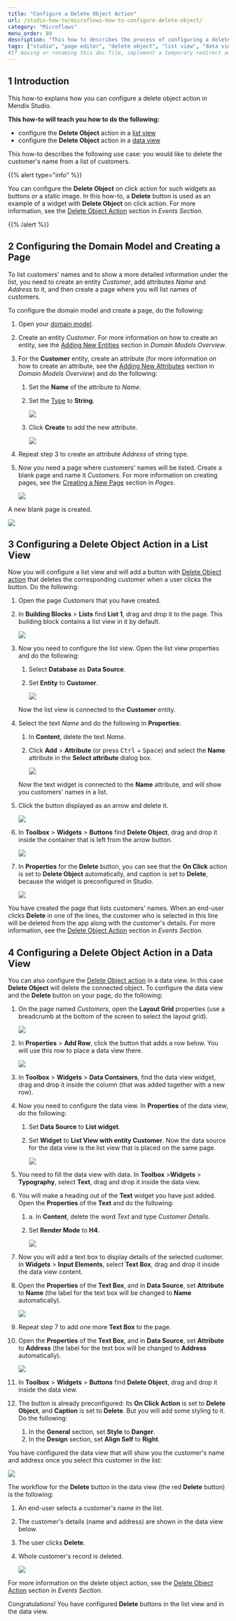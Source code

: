 ```yaml
---
title: "Configure a Delete Object Action"
url: /studio-how-to/microflows-how-to-configure-delete-object/
category: "Microflows"
menu_order: 80
description: "This how to describes the process of configuring a delete object action in a data view and a list view in Mendix Studio."
tags: ["studio", "page editor", "delete object", "list view", "data view", "how to"]
#If moving or renaming this doc file, implement a temporary redirect and let the respective team know they should update the URL in the product. See Mapping to Products for more details.
---
```


## 1 Introduction 

This how-to explains how you can configure a delete object action in Mendix Studio. 

**This how-to will teach you how to do the following:**

* configure the **Delete Object** action in a [list view](/studio/page-editor-data-view-list-view/#list-view-properties)
* configure the **Delete Object** action in a [data view](/studio/page-editor-data-view-list-view/#data-view-properties)

This how-to describes the following use case:  you would like to delete the customer's name from a list of customers. 

{{% alert type="info" %}}

You can configure the **Delete Object** on click action for such widgets as buttons or a static image. In this how-to, a **Delete** button is used as an example of a widget with **Delete Object** on click action. For more information, see the [Delete Object Action](/studio/page-editor-widgets-events-section/#delete-object-action) section in *Events Section*.

{{% /alert %}}

## 2 Configuring the Domain Model and Creating a Page

To list customers' names and to show a more detailed information under the list, you need to create an entity *Customer*, add attributes *Name* and *Address* to it, and then create a page where you will list names of customers. 

To configure the domain model and create a page, do the following:

1. Open your [domain model](/studio/domain-models/).

2. Create an entity *Customer*. For more information on how to create an entity, see the [Adding New Entities](/studio/domain-models/) section in *Domain Models Overview*.

3.  For the **Customer** entity, create an attribute (for more information on how to create an attribute, see the [Adding New Attributes](/studio/domain-models/) section in *Domain Models Overview*) and do the following:

    1. Set the **Name** of the attribute to *Name*.
    2. Set the [Type](/studio/domain-models-attributes/) to **String**.
    
        ![](/attachments/studio-how-to/microflows/microflows-how-to-configure-delete-object/name-attribute.png) 
    
    3. Click **Create** to add the new attribute.

        ![](/attachments/studio-how-to/microflows/microflows-how-to-configure-delete-object/customer-entity.png)

4. Repeat step 3 to create an attribute *Address* of string type.

5. Now you need a page where customers' names will be listed. Create a blank page and name it *Customers*. For more information on creating pages, see the [Creating a New Page](/studio/page-editor/) section in *Pages*.

    ![](/attachments/studio-how-to/microflows/microflows-how-to-configure-delete-object/create-page.png)

A new blank page is created.

![](/attachments/studio-how-to/microflows/microflows-how-to-configure-delete-object/blank-page-created.png)

## 3 Configuring a Delete Object Action in a List View

Now you will configure a list view and will add a button with [Delete Object action](/studio/page-editor-widgets-events-section/#delete-object-action) that deletes the corresponding customer when a user clicks the button. Do the following:

1. Open the page *Customers* that you have created.

2.  In **Building Blocks** > **Lists** find **List 1**, drag and drop it to the page. This building block contains a list view in it by default.

    ![](/attachments/studio-how-to/microflows/microflows-how-to-configure-delete-object/list-1.png)

3.  Now you need to configure the list view. Open the list view properties and do the following:

    1. Select **Database** as **Data Source**.
    2. Set **Entity** to **Customer**.
    
        ![](/attachments/studio-how-to/microflows/microflows-how-to-configure-delete-object/list-view-properties.png) 
    
    Now the list view is connected to the **Customer** entity. 
    
4. Select the text *Name* and do the following in **Properties**:

    1. In **Content**, delete the text *Name*.
    2. Click **Add** > **Attribute** (or press <kbd>Ctrl</kbd> + <kbd>Space</kbd>) and select the **Name** attribute in the **Select attribute** dialog box. 

        ![](/attachments/studio-how-to/microflows/microflows-how-to-configure-delete-object/text-content.png)
        
    Now the text widget is connected to the **Name** attribute, and will show you customers' names in a list.

5. Click the button displayed as an arrow and delete it.

    ![](/attachments/studio-how-to/microflows/microflows-how-to-configure-delete-object/arrow-button.png)

6. In **Toolbox** > **Widgets** > **Buttons** find **Delete Object**, drag and drop it inside the container that is left from the arrow button. 

    ![](/attachments/studio-how-to/microflows/microflows-how-to-configure-delete-object/container-for-the-delete-button.png)

7. In **Properties** for the **Delete** button, you can see that the **On Click** action is set to **Delete Object** automatically, and caption is set to **Delete**, because the widget is preconfigured in Studio.

    ![](/attachments/studio-how-to/microflows/microflows-how-to-configure-delete-object/delete-button-properties.png)

You have created the page that lists customers' names. When an end-user clicks **Delete** in one of the lines, the customer who is selected in this line will be deleted from the app along with the customer's details. For more information, see the [Delete Object Action](/studio/page-editor-widgets-events-section/#delete-object-action) section in *Events Section*.

## 4 Configuring a Delete Object Action in a Data View

You can also configure the [Delete Object action](/studio/page-editor-widgets-events-section/#delete-object-action) in a data view. In this case **Delete Object** will delete the connected object. To configure the data view and the **Delete** button on your page, do the following:

1.  On the page named *Customers*, open the **Layout Grid** properties (use a breadcrumb at the bottom of the screen to select the layout grid).

    ![](/attachments/studio-how-to/microflows/microflows-how-to-configure-delete-object/breadcrumb.png)

2.  In **Properties** > **Add Row**, click the button that adds a row below. You will use this row to place a data view there. 

    ![](/attachments/studio-how-to/microflows/microflows-how-to-configure-delete-object/add-row.png)

3. In **Toolbox** > **Widgets** > **Data Containers**, find the data view widget, drag and drop it inside the column (that was added together with a new row).

4.  Now you need to configure the data view. In **Properties** of the data view, do the following: 

    1.  Set **Data Source** to **List widget**.
    2.  Set **Widget** to **List View with entity Customer**. Now the data source for the data view is the list view that is placed on the same page.<br/>
    
        ![](/attachments/studio-how-to/microflows/microflows-how-to-configure-delete-object/data-view-list-widget.png)
    
5. You need to fill the data view with data. In **Toolbox** >**Widgets** > **Typography**, select **Text**, drag and drop it inside the data view. 

6. You will make a heading out of the **Text** widget you have just added. Open the **Properties** of the **Text** and do the following:

    1.  a. In **Content**, delete the word *Text* and type *Customer Details*.
    2.  Set **Render Mode** to **H4**. 

        ![](/attachments/studio-how-to/microflows/microflows-how-to-configure-delete-object/text-heading4.png)

7. Now you will add a text box to display details of the selected customer. In **Widgets** > **Input Elements**, select **Text Box**, drag and drop it inside the data view content. 

8. Open the **Properties** of the **Text Box**, and in **Data Source**, set **Attribute** to **Name** (the label for the text box will be changed to **Name** automatically).  

    ![](/attachments/studio-how-to/microflows/microflows-how-to-configure-delete-object/text-box-name.png)

9. Repeat step 7 to add one more **Text Box** to the page.

10. Open the **Properties** of the **Text Box**, and in **Data Source**, set **Attribute** to **Address** (the label for the text box will be changed to **Address** automatically).

    ![](/attachments/studio-how-to/microflows/microflows-how-to-configure-delete-object/text-box-address.png)

11. In **Toolbox** > **Widgets** > **Buttons** find **Delete Object**, drag and drop it inside the data view. 

12. The button is already preconfigured: its **On Click Action** is set to **Delete Object**, and **Caption** is set to **Delete**. But you will add some styling to it. Do the following:

    1.  In the **General** section, set **Style** to **Danger**.
    2.  In the **Design** section, set **Align Self** to **Right**.

You have configured the data view that will show you the customer's name and address once you select this customer in the list:

![](/attachments/studio-how-to/microflows/microflows-how-to-configure-delete-object/configured-page.png)

The workflow for the **Delete** button in the data view (the red **Delete** button) is the following:

1. An end-user selects a customer's name in the list.

2. The customer's details (name and address) are shown in the data view below. 

3. The user clicks **Delete**.

4. Whole customer's record is deleted.

    ![](/attachments/studio-how-to/microflows/microflows-how-to-configure-delete-object/published-page-example.png)

For more information on the delete object action, see the [Delete Object Action](/studio/page-editor-widgets-events-section/#delete-object-action) section in *Events Section*.

Congratulations! You have configured **Delete** buttons in the list view and in the data view. 

